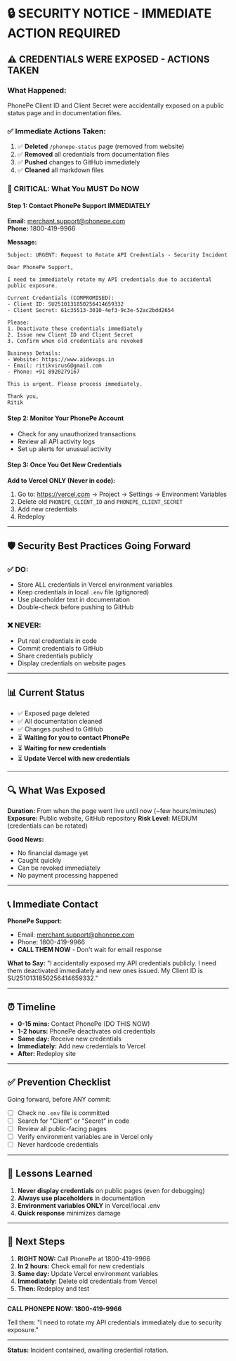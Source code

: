 # 🔒 SECURITY NOTICE - IMMEDIATE ACTION REQUIRED

## ⚠️ CREDENTIALS WERE EXPOSED - ACTIONS TAKEN

### What Happened:
PhonePe Client ID and Client Secret were accidentally exposed on a public status page and in documentation files.

### ✅ Immediate Actions Taken:
1. ✅ **Deleted** `/phonepe-status` page (removed from website)
2. ✅ **Removed** all credentials from documentation files
3. ✅ **Pushed** changes to GitHub immediately
4. ✅ **Cleaned** all markdown files

### 🚨 CRITICAL: What You MUST Do NOW

#### Step 1: Contact PhonePe Support IMMEDIATELY

**Email:** merchant.support@phonepe.com  
**Phone:** 1800-419-9966

**Message:**
```
Subject: URGENT: Request to Rotate API Credentials - Security Incident

Dear PhonePe Support,

I need to immediately rotate my API credentials due to accidental public exposure.

Current Credentials (COMPROMISED):
- Client ID: SU2510131850256414659332
- Client Secret: 61c35513-3010-4ef3-9c3e-52ac2bdd2654

Please:
1. Deactivate these credentials immediately
2. Issue new Client ID and Client Secret
3. Confirm when old credentials are revoked

Business Details:
- Website: https://www.aidevops.in
- Email: ritikvirus6@gmail.com
- Phone: +91 8920279167

This is urgent. Please process immediately.

Thank you,
Ritik
```

#### Step 2: Monitor Your PhonePe Account

- Check for any unauthorized transactions
- Review all API activity logs
- Set up alerts for unusual activity

#### Step 3: Once You Get New Credentials

**Add to Vercel ONLY (Never in code):**
1. Go to: https://vercel.com → Project → Settings → Environment Variables
2. Delete old `PHONEPE_CLIENT_ID` and `PHONEPE_CLIENT_SECRET`
3. Add new credentials
4. Redeploy

---

## 🛡️ Security Best Practices Going Forward

### ✅ DO:
- Store ALL credentials in Vercel environment variables
- Keep credentials in local `.env` file (gitignored)
- Use placeholder text in documentation
- Double-check before pushing to GitHub

### ❌ NEVER:
- Put real credentials in code
- Commit credentials to GitHub
- Share credentials publicly
- Display credentials on website pages

---

## 📊 Current Status

- ✅ Exposed page deleted
- ✅ All documentation cleaned
- ✅ Changes pushed to GitHub
- ⏳ **Waiting for you to contact PhonePe**
- ⏳ **Waiting for new credentials**
- ⏳ **Update Vercel with new credentials**

---

## 🔍 What Was Exposed

**Duration:** From when the page went live until now (~few hours/minutes)
**Exposure:** Public website, GitHub repository
**Risk Level:** MEDIUM (credentials can be rotated)

**Good News:**
- No financial damage yet
- Caught quickly
- Can be revoked immediately
- No payment processing happened

---

## 📞 Immediate Contact

**PhonePe Support:**
- Email: merchant.support@phonepe.com
- Phone: 1800-419-9966
- **CALL THEM NOW** - Don't wait for email response

**What to Say:**
"I accidentally exposed my API credentials publicly. I need them deactivated immediately and new ones issued. My Client ID is SU2510131850256414659332."

---

## ⏰ Timeline

- **0-15 mins:** Contact PhonePe (DO THIS NOW)
- **1-2 hours:** PhonePe deactivates old credentials
- **Same day:** Receive new credentials
- **Immediately:** Add new credentials to Vercel
- **After:** Redeploy site

---

## ✅ Prevention Checklist

Going forward, before ANY commit:
- [ ] Check no `.env` file is committed
- [ ] Search for "Client" or "Secret" in code
- [ ] Review all public-facing pages
- [ ] Verify environment variables are in Vercel only
- [ ] Never hardcode credentials

---

## 📝 Lessons Learned

1. **Never display credentials** on public pages (even for debugging)
2. **Always use placeholders** in documentation
3. **Environment variables ONLY** in Vercel/local .env
4. **Quick response** minimizes damage

---

## 🎯 Next Steps

1. **RIGHT NOW:** Call PhonePe at 1800-419-9966
2. **In 2 hours:** Check email for new credentials
3. **Same day:** Update Vercel environment variables
4. **Immediately:** Delete old credentials from Vercel
5. **Then:** Redeploy and test

---

**CALL PHONEPE NOW: 1800-419-9966**

Tell them: "I need to rotate my API credentials immediately due to security exposure."

---

**Status:** Incident contained, awaiting credential rotation.

